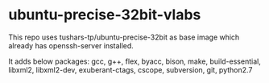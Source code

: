 # ubuntu-precise-32bit-vlabs

This repo uses tushars-tp/ubuntu-precise-32bit as base image which already has openssh-server installed.

It adds below packages:
gcc, g++, flex, byacc, bison, make, build-essential, libxml2, libxml2-dev,
exuberant-ctags, cscope, subversion, git, python2.7
